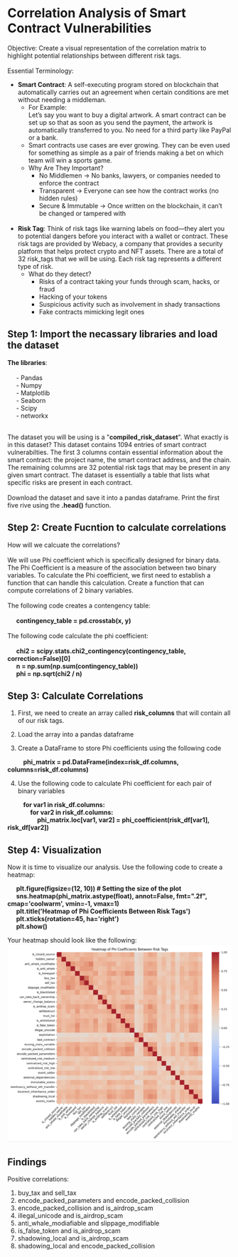 <h1> Correlation Analysis of Smart Contract Vulnerabilities </h1>

Objective: Create a visual representation of the correlation matrix to highlight potential relationships between different risk tags. <br>
<br>
Essential Terminology:
- __Smart Contract__: A self-executing program  stored on blockchain that automatically carries out an agreement when certain conditions are met without needing a middleman. <br>
  - For Example: <br>
    Let’s say you want to buy a digital artwork. A smart contract can be set up so that as soon as you send the payment, the artwork is automatically transferred to you. No need for a 
    third party like PayPal or a bank.
  - Smart contracts use cases are ever growing. They can be even used for something as simple as a pair of friends making a bet on which team will win a sports game.
   - Why Are They Important? <br>
     - No Middlemen → No banks, lawyers, or companies needed to enforce the contract
     - Transparent → Everyone can see how the contract works (no hidden rules)
     - Secure & Immutable → Once written on the blockchain, it can’t be changed or tampered with
  <br>
- __Risk Tag__: Think of risk tags like warning labels on food—they alert you to potential dangers before you interact with a wallet or contract. These risk tags are provided by Webacy, a company that provides a security platform that helps protect crypto and NFT assets. There are a total of 32 risk_tags that we will be using. Each risk tag represents a different type of risk.
  - What do they detect?
    - Risks of a contract taking your funds through scam, hacks, or fraud
    - Hacking of your tokens
    - Suspicious activity such as involvement in shady transactions
    - Fake contracts mimicking legit ones

<h2> Step 1: Import the necassary libraries and load the dataset </h2>

__The libraries__: <br>
<br>
  &nbsp;&nbsp;&nbsp;&nbsp; - Pandas <br>
  &nbsp;&nbsp;&nbsp;&nbsp; - Numpy <br>
  &nbsp;&nbsp;&nbsp;&nbsp; - Matplotlib <br>
  &nbsp;&nbsp;&nbsp;&nbsp; - Seaborn <br>
  &nbsp;&nbsp;&nbsp;&nbsp; - Scipy <br>
  &nbsp;&nbsp;&nbsp;&nbsp; - networkx <br>
  <br>

The dataset you will be using is a "__compiled_risk_dataset__". What exactly is in this dataset? This dataset contains 1094 entries of smart contract vulnerabilties. The first 3 columns contain essential information about the smart contract: the project name, the smart contract address, and the chain. The remaining columns are 32 potential risk tags that may be present in any given smart contract. The dataset is essentially a table that lists what specific risks are present in each contract.<br>
<br>
Download the dataset and save it into a pandas dataframe. Print the first five rive using the __.head()__ function.

<h2> Step 2: Create Fucntion to calculate correlations </h2>

How will we calcuate the correlations? <br>
<br>
We will use Phi coefficient which is specifically designed for binary data. The Phi Coefficient is a measure of the association between two binary variables. To calculate the Phi coefficient, we first need to establish a function that can handle this calculation. Create a function that can compute correlations of 2 binary variables. <br>
<br>
The following code creates a contengency table: <br>
<br>
&nbsp;&nbsp;&nbsp;&nbsp; __contingency_table = pd.crosstab(x, y)__ <br>
<br>
The following code calculate the phi coefficient: <br>
<br>
&nbsp;&nbsp;&nbsp;&nbsp; __chi2 = scipy.stats.chi2_contingency(contingency_table, correction=False)[0]__ <br>
&nbsp;&nbsp;&nbsp;&nbsp; __n = np.sum(np.sum(contingency_table))__ <br>
&nbsp;&nbsp;&nbsp;&nbsp; __phi = np.sqrt(chi2 / n)__ <br>

<h2> Step 3: Calculate Correlations </h2>

  1. First, we need to create an array called __risk_columns__ that will contain all of our risk tags.
  
  2. Load the array into a pandas dataframe

  3. Create a DataFrame to store Phi coefficients using the following code

&nbsp;&nbsp;&nbsp;&nbsp;&nbsp;&nbsp;&nbsp;&nbsp; __phi_matrix = pd.DataFrame(index=risk_df.columns, columns=risk_df.columns)__ <br>

  4. Use the following code to calculate Phi coefficient for each pair of binary variables <br>
 
&nbsp;&nbsp;&nbsp;&nbsp;&nbsp;&nbsp;&nbsp;&nbsp; __for var1 in risk_df.columns:__ <br>
&nbsp;&nbsp;&nbsp;&nbsp;&nbsp;&nbsp;&nbsp;&nbsp;&nbsp;&nbsp;&nbsp;&nbsp; __for var2 in risk_df.columns:__ <br>
&nbsp;&nbsp;&nbsp;&nbsp;&nbsp;&nbsp;&nbsp;&nbsp;&nbsp;&nbsp;&nbsp;&nbsp;&nbsp;&nbsp;&nbsp;&nbsp; __phi_matrix.loc[var1, var2] = phi_coefficient(risk_df[var1], risk_df[var2])__ <br>

<h2> Step 4: Visualization </h2>

Now it is time to visualize our analysis. Use the following code to create a heatmap:

&nbsp;&nbsp;&nbsp;&nbsp; __plt.figure(figsize=(12, 10)) # Setting the size of the plot__ <br>
&nbsp;&nbsp;&nbsp;&nbsp; __sns.heatmap(phi_matrix.astype(float), annot=False, fmt=".2f", cmap='coolwarm', vmin=-1, vmax=1)__ <br>
&nbsp;&nbsp;&nbsp;&nbsp; __plt.title('Heatmap of Phi Coefficients Between Risk Tags')__ <br>
&nbsp;&nbsp;&nbsp;&nbsp; __plt.xticks(rotation=45, ha='right')__ <br>
&nbsp;&nbsp;&nbsp;&nbsp; __plt.show()__ <br>

Your heatmap should look like the following:
![image alt](Correlation_analysis.png)

<h2> Findings </h2>

Positive correlations: <br>
1. buy_tax and sell_tax
2. encode_packed_parameters and encode_packed_collision
3. encode_packed_collision and is_airdrop_scam
4. illegal_unicode and is_airdrop_scam
5. anti_whale_modiafiable and slippage_modifiable
6. is_false_token and is_airdrop_scam
7. shadowing_local and is_airdrop_scam
8. shadowing_local and encode_packed_collision

